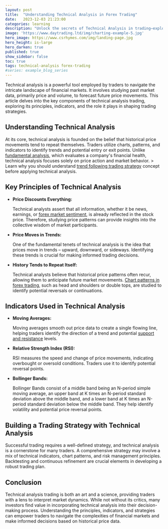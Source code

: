 ```yaml
---
layout: post
title:  "Understanding Technical Analysis in Forex Trading"
date:   2023-12-03 21:23:00
categories: learning
description: "Unlock the secrets of Technical Analysis in trading—explore trends, indicators, and strategies shaping informed decisions in financial markets."
image: 'https://www.daytrading.ltd/img/charting-example-5.jpg'
hero_image: https://www.csrhymes.com/img/landing-page.jpg
hero_height: is-large
hero_darken: true
published: true
show_sidebar: false
toc: true
tags: technical-analysis forex-trading
#series: example_blog_series
---
```


<p>Technical analysis is a powerful tool employed by traders to navigate the intricate landscape of financial markets. It involves studying past market data, primarily price and volume, to forecast future price movements. This article delves into the key components of technical analysis trading, exploring its principles, indicators, and the role it plays in shaping trading strategies.</p>

## Understanding Technical Analysis
<p>At its core, technical analysis is founded on the belief that historical price movements tend to repeat themselves. Traders utilize charts, patterns, and indicators to identify trends and potential entry or exit points. Unlike <a href="https://www.daytrading.ltd/learning/fundamental-analysis-in-forex-trading">fundamental analysis</a>, which evaluates a company's financial health, technical analysis focuses solely on price action and market behavior. 
 > Learn why you should understand <a href="https://www.daytrading.ltd/learning/trend-following-trading-strategy">trend following trading strategy</a> concept before applying technical analysis.</p>

## Key Principles of Technical Analysis
<ul>
<li><strong>Price Discounts Everything:</strong><p>
Technical analysts assert that all information, whether it be news, earnings, or <a href="https://www.daytrading.ltd/learning/forex-market-sentiment">forex market sentiment</a>, is already reflected in the stock price. Therefore, studying price patterns can provide insights into the collective wisdom of market participants.</p></li>

<li><strong>Price Moves in Trends:</strong><p>
One of the fundamental tenets of technical analysis is the idea that prices move in trends – upward, downward, or sideways. Identifying these trends is crucial for making informed trading decisions.</p></li>

<li><strong>History Tends to Repeat Itself:</strong><p>
Technical analysts believe that historical price patterns often recur, allowing them to anticipate future market movements. <a href="https://www.daytrading.ltd/learning/chart-patterns-in-forex-trading">Chart patterns in forex trading</a>, such as head and shoulders or double tops, are studied to identify potential reversals or continuations.</p></li>
</ul>

## Indicators Used in Technical Analysis
<ul>
<li><strong>Moving Averages:</strong><p>
Moving averages smooth out price data to create a single flowing line, helping traders identify the direction of a trend and potential <a href="https://www.daytrading.ltd/learning/support-and-resistance-in-forex-trading">support and resistance</a> levels.</p></li>

<li><strong>Relative Strength Index (RSI):</strong><p>
RSI measures the speed and change of price movements, indicating overbought or oversold conditions. Traders use it to identify potential reversal points.</p></li>

<li><strong>Bollinger Bands:</strong><p>
Bollinger Bands consist of a middle band being an N-period simple moving average, an upper band at K times an N-period standard deviation above the middle band, and a lower band at K times an N-period standard deviation below the middle band. They help identify volatility and potential price reversal points.</p></li>
</ul>

## Building a Trading Strategy with Technical Analysis
<p>Successful trading requires a well-defined strategy, and technical analysis is a cornerstone for many traders. A comprehensive strategy may involve a mix of technical indicators, chart patterns, and risk management principles. Backtesting and continuous refinement are crucial elements in developing a robust trading plan.</p>

## Conclusion
<p>Technical analysis trading is both an art and a science, providing traders with a lens to interpret market dynamics. While not without its critics, many investors find value in incorporating technical analysis into their decision-making process. Understanding the principles, indicators, and strategies can empower traders to navigate the complexities of financial markets and make informed decisions based on historical price data.</p>

<script type="application/ld+json">
{
  "@context": "https://schema.org",
  "@type": "FAQPage",
  "mainEntity": [
    {
      "@type": "Question",
      "name": "What is technical analysis in trading?",
      "acceptedAnswer": {
        "@type": "Answer",
        "text": "Technical analysis involves studying past market data to forecast future price movements, focusing on price action and market behavior."
      }
    },
    {
      "@type": "Question",
      "name": "What are key principles of technical analysis?",
      "acceptedAnswer": {
        "@type": "Answer",
        "text": "Key principles include 'Price Discounts Everything,' 'Price Moves in Trends,' and 'History Tends to Repeat Itself.'"
      }
    },
    {
      "@type": "Question",
      "name": "Which indicators are commonly used in technical analysis?",
      "acceptedAnswer": {
        "@type": "Answer",
        "text": "Common indicators include Moving Averages, Relative Strength Index (RSI), and Bollinger Bands, aiding in trend identification and analysis."
      }
    },
    {
      "@type": "Question",
      "name": "How to build a trading strategy with technical analysis?",
      "acceptedAnswer": {
        "@type": "Answer",
        "text": "Building a strategy involves combining indicators, chart patterns, and risk management principles, with continuous refinement through backtesting."
      }
    },
    {
      "@type": "Question",
      "name": "Why is technical analysis important for traders?",
      "acceptedAnswer": {
        "@type": "Answer",
        "text": "Technical analysis empowers traders to interpret market dynamics, make informed decisions, and navigate the complexities of financial markets."
      }
    }
  ]
}
</script>